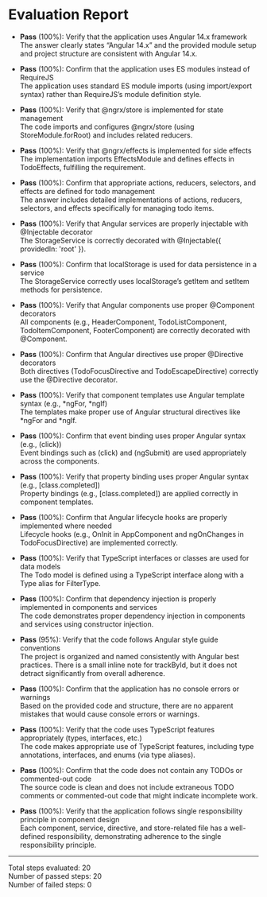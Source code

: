 # Evaluation Report

- **Pass** (100%): Verify that the application uses Angular 14.x framework  
  The answer clearly states “Angular 14.x” and the provided module setup and project structure are consistent with Angular 14.x.

- **Pass** (100%): Confirm that the application uses ES modules instead of RequireJS  
  The application uses standard ES module imports (using import/export syntax) rather than RequireJS’s module definition style.

- **Pass** (100%): Verify that @ngrx/store is implemented for state management  
  The code imports and configures @ngrx/store (using StoreModule.forRoot) and includes related reducers.

- **Pass** (100%): Verify that @ngrx/effects is implemented for side effects  
  The implementation imports EffectsModule and defines effects in TodoEffects, fulfilling the requirement.

- **Pass** (100%): Confirm that appropriate actions, reducers, selectors, and effects are defined for todo management  
  The answer includes detailed implementations of actions, reducers, selectors, and effects specifically for managing todo items.

- **Pass** (100%): Verify that Angular services are properly injectable with @Injectable decorator  
  The StorageService is correctly decorated with @Injectable({ providedIn: 'root' }).

- **Pass** (100%): Confirm that localStorage is used for data persistence in a service  
  The StorageService correctly uses localStorage’s getItem and setItem methods for persistence.

- **Pass** (100%): Verify that Angular components use proper @Component decorators  
  All components (e.g., HeaderComponent, TodoListComponent, TodoItemComponent, FooterComponent) are correctly decorated with @Component.

- **Pass** (100%): Confirm that Angular directives use proper @Directive decorators  
  Both directives (TodoFocusDirective and TodoEscapeDirective) correctly use the @Directive decorator.

- **Pass** (100%): Verify that component templates use Angular template syntax (e.g., *ngFor, *ngIf)  
  The templates make proper use of Angular structural directives like *ngFor and *ngIf.

- **Pass** (100%): Confirm that event binding uses proper Angular syntax (e.g., (click))  
  Event bindings such as (click) and (ngSubmit) are used appropriately across the components.

- **Pass** (100%): Verify that property binding uses proper Angular syntax (e.g., [class.completed])  
  Property bindings (e.g., [class.completed]) are applied correctly in component templates.

- **Pass** (100%): Confirm that Angular lifecycle hooks are properly implemented where needed  
  Lifecycle hooks (e.g., OnInit in AppComponent and ngOnChanges in TodoFocusDirective) are implemented correctly.

- **Pass** (100%): Verify that TypeScript interfaces or classes are used for data models  
  The Todo model is defined using a TypeScript interface along with a Type alias for FilterType.

- **Pass** (100%): Confirm that dependency injection is properly implemented in components and services  
  The code demonstrates proper dependency injection in components and services using constructor injection.

- **Pass** (95%): Verify that the code follows Angular style guide conventions  
  The project is organized and named consistently with Angular best practices. There is a small inline note for trackById, but it does not detract significantly from overall adherence.

- **Pass** (100%): Confirm that the application has no console errors or warnings  
  Based on the provided code and structure, there are no apparent mistakes that would cause console errors or warnings.

- **Pass** (100%): Verify that the code uses TypeScript features appropriately (types, interfaces, etc.)  
  The code makes appropriate use of TypeScript features, including type annotations, interfaces, and enums (via type aliases).

- **Pass** (100%): Confirm that the code does not contain any TODOs or commented-out code  
  The source code is clean and does not include extraneous TODO comments or commented-out code that might indicate incomplete work.

- **Pass** (100%): Verify that the application follows single responsibility principle in component design  
  Each component, service, directive, and store-related file has a well-defined responsibility, demonstrating adherence to the single responsibility principle.

---

Total steps evaluated: 20  
Number of passed steps: 20  
Number of failed steps: 0